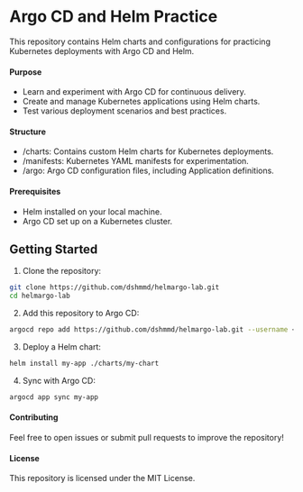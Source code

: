 # Argo CD and Helm Practice

This repository contains Helm charts and configurations for practicing Kubernetes deployments with Argo CD and Helm.

#### Purpose
- Learn and experiment with Argo CD for continuous delivery.
- Create and manage Kubernetes applications using Helm charts.
- Test various deployment scenarios and best practices.

#### Structure
- /charts: Contains custom Helm charts for Kubernetes deployments.
- /manifests: Kubernetes YAML manifests for experimentation.
- /argo: Argo CD configuration files, including Application definitions.

#### Prerequisites
- Helm installed on your local machine.
- Argo CD set up on a Kubernetes cluster.

## Getting Started
1. Clone the repository:
```bash
git clone https://github.com/dshmmd/helmargo-lab.git
cd helmargo-lab
```

2. Add this repository to Argo CD:
```bash
argocd repo add https://github.com/dshmmd/helmargo-lab.git --username <username> --password <password>
```

3. Deploy a Helm chart:
```bash
helm install my-app ./charts/my-chart
```

4. Sync with Argo CD:
```bash
argocd app sync my-app
```

#### Contributing
Feel free to open issues or submit pull requests to improve the repository!

#### License
This repository is licensed under the MIT License.
